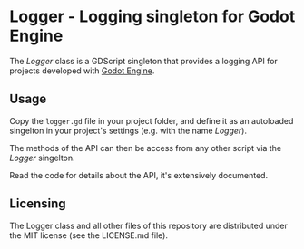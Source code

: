 Logger - Logging singleton for Godot Engine
===========================================

The *Logger* class is a GDScript singleton that provides a logging API for
projects developed with [Godot Engine](https://godotengine.org).

Usage
-----

Copy the `logger.gd` file in your project folder, and define it as an autoloaded
singelton in your project's settings (e.g. with the name *Logger*).

The methods of the API can then be access from any other script via the *Logger*
singelton.

Read the code for details about the API, it's extensively documented.

Licensing
---------

The Logger class and all other files of this repository are distributed under the
MIT license (see the LICENSE.md file).
